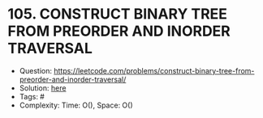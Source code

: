 # 105. CONSTRUCT BINARY TREE FROM PREORDER AND INORDER TRAVERSAL

* Question: https://leetcode.com/problems/construct-binary-tree-from-preorder-and-inorder-traversal/ 
* Solution: [here](Solution.java) 
* Tags: # 
* Complexity: Time: O(), Space: O()
